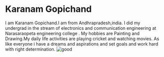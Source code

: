 # Karanam Gopichand

 I am Karanam Gopichand.I am from Andhrapradesh,india. I did my undergrad in the stream of electronics and communication engineering at Narasaraopeta engineering college . My hobbies are Painting and Drawing.My daily life activities are playing cricket and watching movies. As like everyone i have a dreams and aspirations and set goals and work hard with right determination.
 ![good](https://github.com/KaranamGopichand/my2-Karanam/commit/aad7bd45d70673ae489603782a17eaec37ba2e6e)

